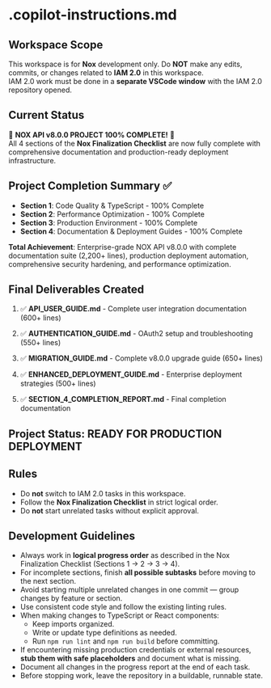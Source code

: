 # .copilot-instructions.md


## Workspace Scope
This workspace is for **Nox** development only. Do **NOT** make any edits, commits, or changes related to **IAM 2.0** in this workspace.  
IAM 2.0 work must be done in a **separate VSCode window** with the IAM 2.0 repository opened.


## Current Status
🎉 **NOX API v8.0.0 PROJECT 100% COMPLETE!** 🎉  
All 4 sections of the **Nox Finalization Checklist** are now fully complete with comprehensive documentation and production-ready deployment infrastructure.


## Project Completion Summary ✅
- **Section 1**: Code Quality & TypeScript - 100% Complete
- **Section 2**: Performance Optimization - 100% Complete  
- **Section 3**: Production Environment - 100% Complete
- **Section 4**: Documentation & Deployment Guides - 100% Complete

**Total Achievement**: Enterprise-grade NOX API v8.0.0 with complete documentation suite (2,200+ lines), production deployment automation, comprehensive security hardening, and performance optimization.


## Final Deliverables Created

1. ✅ **API_USER_GUIDE.md** - Complete user integration documentation (600+ lines)

2. ✅ **AUTHENTICATION_GUIDE.md** - OAuth2 setup and troubleshooting (550+ lines)

3. ✅ **MIGRATION_GUIDE.md** - Complete v8.0.0 upgrade guide (650+ lines)

4. ✅ **ENHANCED_DEPLOYMENT_GUIDE.md** - Enterprise deployment strategies (500+ lines)

5. ✅ **SECTION_4_COMPLETION_REPORT.md** - Final completion documentation


## Project Status: READY FOR PRODUCTION DEPLOYMENT


## Rules
- Do **not** switch to IAM 2.0 tasks in this workspace.  
- Follow the **Nox Finalization Checklist** in strict logical order.  
- Do **not** start unrelated tasks without explicit approval.


## Development Guidelines

- Always work in **logical progress order** as described in the Nox Finalization Checklist (Sections 1 → 2 → 3 → 4).
- For incomplete sections, finish **all possible subtasks** before moving to the next section.
- Avoid starting multiple unrelated changes in one commit — group changes by feature or section.
- Use consistent code style and follow the existing linting rules.
- When making changes to TypeScript or React components:
  - Keep imports organized.
  - Write or update type definitions as needed.
  - Run `npm run lint` and `npm run build` before committing.
- If encountering missing production credentials or external resources, **stub them with safe placeholders** and document what is missing.
- Document all changes in the progress report at the end of each task.
- Before stopping work, leave the repository in a buildable, runnable state.
